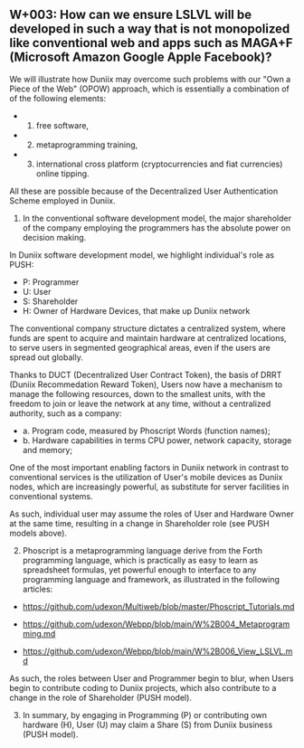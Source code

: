 ## W+003: How can we ensure LSLVL will be developed in such a way that is not monopolized like conventional web and apps such as MAGA+F (Microsoft Amazon Google Apple Facebook)?


We will illustrate how Duniix may overcome such problems
with our "Own a Piece of the Web" (OPOW) approach,
which is essentially a combination of of the following elements:

- 1. free software, 
- 2. metaprogramming training,
- 3. international cross platform (cryptocurrencies and fiat currencies) online tipping.

All these are possible because of the Decentralized User Authentication Scheme employed in Duniix.



1. In the conventional software development model, 
the major shareholder of the company employing the
programmers has the absolute power on decision making.

In Duniix software development model, we highlight individual's role as
PUSH:

- P: Programmer 
- U: User
- S: Shareholder
- H: Owner of Hardware Devices, that make up Duniix network

The conventional company structure dictates a centralized system, where funds are spent to acquire and maintain hardware at centralized locations, to serve users in segmented geographical areas, even if the users are spread out globally.

Thanks to DUCT (Decentralized User Contract Token), the basis of DRRT (Duniix Recommedation Reward Token), Users now have a mechanism to manage the following resources, down to the smallest units, 
with the freedom to join or leave the network at any time, 
without a centralized authority, such as a company:

- a. Program code, measured by Phoscript Words (function names);
- b. Hardware capabilities in terms CPU power, network capacity, storage and memory;

One of the most important enabling factors
in Duniix network in contrast to conventional
services is the utilization of User's mobile devices
as Duniix nodes, which are increasingly powerful,
as substitute for server facilities in conventional systems.

As such, individual user may assume the roles of User and Hardware Owner
at the same time, resulting in a change in Shareholder role (see PUSH models above).


2. Phoscript is a metaprogramming language derive from the Forth programming language, which is practically as easy to learn as spreadsheet formulas, yet powerful enough to interface to any programming language and framework, as illustrated in the following articles:

- https://github.com/udexon/Multiweb/blob/master/Phoscript_Tutorials.md

- https://github.com/udexon/Webpp/blob/main/W%2B004_Metaprogramming.md

- https://github.com/udexon/Webpp/blob/main/W%2B006_View_LSLVL.md

As such, the roles between User and Programmer begin to blur, when Users begin to contribute coding to Duniix projects, which also contribute to a change in the role of Shareholder (PUSH model).

3. In summary, by engaging in Programming (P) or contributing own hardware (H), User (U) may claim a Share (S) from Duniix business (PUSH model).

